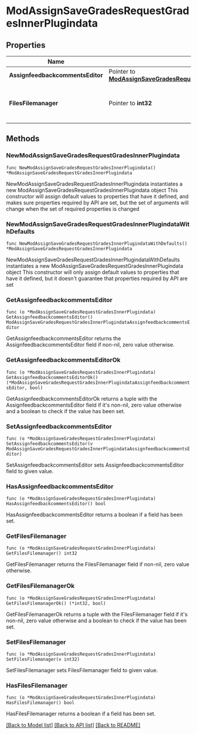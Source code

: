 # ModAssignSaveGradesRequestGradesInnerPlugindata

## Properties

Name | Type | Description | Notes
------------ | ------------- | ------------- | -------------
**AssignfeedbackcommentsEditor** | Pointer to [**ModAssignSaveGradesRequestGradesInnerPlugindataAssignfeedbackcommentsEditor**](ModAssignSaveGradesRequestGradesInnerPlugindataAssignfeedbackcommentsEditor.md) |  | [optional] 
**FilesFilemanager** | Pointer to **int32** | The id of a draft area containing files for this feedback. | [optional] 

## Methods

### NewModAssignSaveGradesRequestGradesInnerPlugindata

`func NewModAssignSaveGradesRequestGradesInnerPlugindata() *ModAssignSaveGradesRequestGradesInnerPlugindata`

NewModAssignSaveGradesRequestGradesInnerPlugindata instantiates a new ModAssignSaveGradesRequestGradesInnerPlugindata object
This constructor will assign default values to properties that have it defined,
and makes sure properties required by API are set, but the set of arguments
will change when the set of required properties is changed

### NewModAssignSaveGradesRequestGradesInnerPlugindataWithDefaults

`func NewModAssignSaveGradesRequestGradesInnerPlugindataWithDefaults() *ModAssignSaveGradesRequestGradesInnerPlugindata`

NewModAssignSaveGradesRequestGradesInnerPlugindataWithDefaults instantiates a new ModAssignSaveGradesRequestGradesInnerPlugindata object
This constructor will only assign default values to properties that have it defined,
but it doesn't guarantee that properties required by API are set

### GetAssignfeedbackcommentsEditor

`func (o *ModAssignSaveGradesRequestGradesInnerPlugindata) GetAssignfeedbackcommentsEditor() ModAssignSaveGradesRequestGradesInnerPlugindataAssignfeedbackcommentsEditor`

GetAssignfeedbackcommentsEditor returns the AssignfeedbackcommentsEditor field if non-nil, zero value otherwise.

### GetAssignfeedbackcommentsEditorOk

`func (o *ModAssignSaveGradesRequestGradesInnerPlugindata) GetAssignfeedbackcommentsEditorOk() (*ModAssignSaveGradesRequestGradesInnerPlugindataAssignfeedbackcommentsEditor, bool)`

GetAssignfeedbackcommentsEditorOk returns a tuple with the AssignfeedbackcommentsEditor field if it's non-nil, zero value otherwise
and a boolean to check if the value has been set.

### SetAssignfeedbackcommentsEditor

`func (o *ModAssignSaveGradesRequestGradesInnerPlugindata) SetAssignfeedbackcommentsEditor(v ModAssignSaveGradesRequestGradesInnerPlugindataAssignfeedbackcommentsEditor)`

SetAssignfeedbackcommentsEditor sets AssignfeedbackcommentsEditor field to given value.

### HasAssignfeedbackcommentsEditor

`func (o *ModAssignSaveGradesRequestGradesInnerPlugindata) HasAssignfeedbackcommentsEditor() bool`

HasAssignfeedbackcommentsEditor returns a boolean if a field has been set.

### GetFilesFilemanager

`func (o *ModAssignSaveGradesRequestGradesInnerPlugindata) GetFilesFilemanager() int32`

GetFilesFilemanager returns the FilesFilemanager field if non-nil, zero value otherwise.

### GetFilesFilemanagerOk

`func (o *ModAssignSaveGradesRequestGradesInnerPlugindata) GetFilesFilemanagerOk() (*int32, bool)`

GetFilesFilemanagerOk returns a tuple with the FilesFilemanager field if it's non-nil, zero value otherwise
and a boolean to check if the value has been set.

### SetFilesFilemanager

`func (o *ModAssignSaveGradesRequestGradesInnerPlugindata) SetFilesFilemanager(v int32)`

SetFilesFilemanager sets FilesFilemanager field to given value.

### HasFilesFilemanager

`func (o *ModAssignSaveGradesRequestGradesInnerPlugindata) HasFilesFilemanager() bool`

HasFilesFilemanager returns a boolean if a field has been set.


[[Back to Model list]](../README.md#documentation-for-models) [[Back to API list]](../README.md#documentation-for-api-endpoints) [[Back to README]](../README.md)


